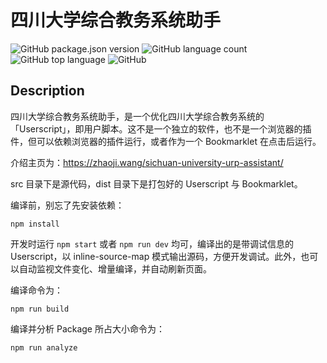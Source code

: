 # 四川大学综合教务系统助手

![GitHub package.json version](https://img.shields.io/github/package-json/v/frederick-wang/scu-urp-assistant)
![GitHub language count](https://img.shields.io/github/languages/count/frederick-wang/scu-urp-assistant)
![GitHub top language](https://img.shields.io/github/languages/top/frederick-wang/scu-urp-assistant)
![GitHub](https://img.shields.io/github/license/frederick-wang/scu-urp-assistant)

## Description

四川大学综合教务系统助手，是一个优化四川大学综合教务系统的「Userscript」，即用户脚本。这不是一个独立的软件，也不是一个浏览器的插件，但可以依赖浏览器的插件运行，或者作为一个 Bookmarklet 在点击后运行。

介绍主页为：https://zhaoji.wang/sichuan-university-urp-assistant/

src 目录下是源代码，dist 目录下是打包好的 Userscript 与 Bookmarklet。

编译前，别忘了先安装依赖：

```
npm install
```

开发时运行 <code>npm start</code> 或者 <code>npm run dev</code> 均可，编译出的是带调试信息的 Userscript，以 inline-source-map 模式输出源码，方便开发调试。此外，也可以自动监视文件变化、增量编译，并自动刷新页面。

编译命令为：

```
npm run build
```

编译并分析 Package 所占大小命令为：

```
npm run analyze
```
